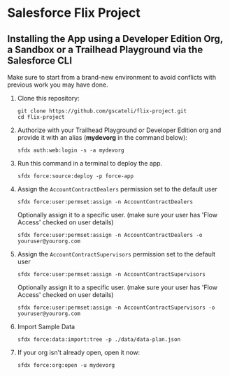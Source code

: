 # Salesforce Flix Project


## Installing the App using a Developer Edition Org, a Sandbox or a Trailhead Playground via the Salesforce CLI

Make sure to start from a brand-new environment to avoid conflicts with previous work you may have done.

1. Clone this repository:

    ```
    git clone https://github.com/gscateli/flix-project.git
    cd flix-project
    ```

1. Authorize with your Trailhead Playground or Developer Edition org and provide it with an alias (**mydevorg** in the command below):

    ```
    sfdx auth:web:login -s -a mydevorg
    ```

1. Run this command in a terminal to deploy the app.

    ```
    sfdx force:source:deploy -p force-app
    ```

1. Assign the `AccountContractDealers` permission set to the default user

    ```
    sfdx force:user:permset:assign -n AccountContractDealers
    ```
    Optionally assign it to a specific user. (make sure your user has 'Flow Access' checked on user details)

    ```
    sfdx force:user:permset:assign -n AccountContractDealers -o youruser@yourorg.com
    ```

1. Assign the `AccountContractSupervisors` permission set to the default user

    ```
    sfdx force:user:permset:assign -n AccountContractSupervisors
    ```
    
    Optionally assign it to a specific user. (make sure your user has 'Flow Access' checked on user details)

    ```
    sfdx force:user:permset:assign -n AccountContractSupervisors -o youruser@yourorg.com
    ```

1. Import Sample Data

    ```
    sfdx force:data:import:tree -p ./data/data-plan.json
    ```

1. If your org isn't already open, open it now:

    ```
    sfdx force:org:open -u mydevorg
    ```
